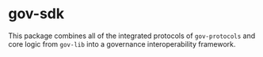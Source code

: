 # gov-sdk

This package combines all of the integrated protocols of `gov-protocols` and core logic from `gov-lib` into a governance interoperability framework.
